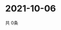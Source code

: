 # 2021-10-06
  共 0条

  <!-- BEGIN -->
  <!-- 最后更新时间Wed Oct 06 2021 01:50:36 GMT+0000 (Coordinated Universal Time) -->
  
  <!-- END -->
  
  